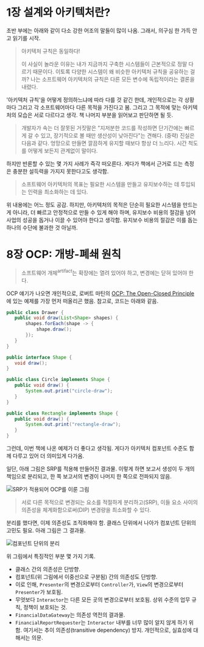 # 1장 설계와 아키텍처란?

초반 부에는 아래와 같이 다소 강한 어조의 말들이 많이 나옴. 그래서, 의구심 한 가득 안고 읽기를 시작.

> 아키텍처 규칙은 동일하다!
>
> 이 사실이 놀라운 이유는 내가 지금까지 구축한 시스템들이 근본적으로 정말 다르기 때문이다. 이토록 다양한 시스템이 왜 비슷한 아키텍처 규칙을 공유하는 걸까? 나는 소프트웨어 아키텍처의 규칙은 다른 모든 변수에 독립적이라는 결론을 내렸다.

'아키텍처 규칙'을 어떻게 정의하느냐에 따라 다를 것 같긴 한데, 개인적으로는 각 상황마다 그리고 각 소프트웨어마다 다른 목적을 가진다고 봄. 그리고 그 목적에 맞는 아키텍처의 모습은 서로 다르다고 생각. 책 나머지 부분을 읽어보고 판단하면 될 듯.

> 개발자가 속는 더 잘못된 거짓말은 "지저분한 코드를 작성하면 단기간에는 빠르게 갈 수 있고, 장기적으로 볼 때만 생산성이 낮아진다"는 견해다. (중략) 진실은 다음과 같다. 엉망으로 만들면 깔끔하게 유지할 때보다 항상 더 느리다. 시간 척도를 어떻게 보든지 관계없이 말이다.

하지만 반론할 수 있는 몇 가지 사례가 즉각 떠오른다. 게다가 책에서 근거로 드는 측정은 충분한 설득력을 가지지 못한다고도 생각함.

> 소프트웨어 아키텍처의 목표는 필요한 시스템을 만들고 유지보수하는 데 투입되는 인력을 최소화하는 데 있다.

위 내용에는 어느 정도 공감. 하지만, 아키텍처의 목적은 단순히 필요한 시스템을 만드는 게 아니라, 더 빠르고 안정적으로 만들 수 있게 해야 하며, 유지보수 비용의 절감을 넘어 사업의 성공을 돕거나 이끌 수 있어야 한다고 생각함. 유지보수 비용의 절감은 이를 돕는 하나의 수단에 불과한 것 아닐까.

# 8장 OCP: 개방-폐쇄 원칙

> 소프트웨어 개체<sup>artifact</sup>는 확장에는 열려 있어야 하고, 변경에는 닫혀 있어야 한다.

OCP 얘기가 나오면 개인적으로, 로버트 마틴의 [OCP: The Open-Closed Principle](https://drive.google.com/file/d/0BwhCYaYDn8EgN2M5MTkwM2EtNWFkZC00ZTI3LWFjZTUtNTFhZGZiYmUzODc1/view)에 있는 예제를 가장 먼저 떠올리곤 했음. 참고로, 코드는 아래와 같음.

```java
public class Drawer {
   public void draw(List<Shape> shapes) {
       shapes.forEach(shape -> {
           shape.draw();
       });
   }
}

public interface Shape {
   void draw();
}

public class Circle implements Shape {
   public void draw() {
       System.out.print("circle-draw");
   }
}

public class Rectangle implements Shape {
   public void draw() {
       System.out.print("rectangle-draw");
   }
}
````

그런데, 이번 책에 나온 예제가 더 좋다고 생각됨. 게다가 아키텍처 컴포넌트 수준도 함께 다루고 있어 더 의미있게 다가옴.

일단, 아래 그림은 SRP를 적용해 만들어진 결과물. 이렇게 하면 보고서 생성이 두 개의 책임으로 분리되고, 한 쪽 보고서의 변경이 나머지 한 쪽으로 전파되지 않음.

![SRP가 적용되어 OCP를 이룬 그림](8-ocp-srp-applied.jpg)

> 서로 다른 목적으로 변경되는 요소를 적절하게 분리하고(SRP), 이들 요소 사이의 의존성을 체계화함으로써(DIP) 변경량을 최소화할 수 있다.

분리를 했다면, 이제 의존성도 조직화해야 함. 클래스 단위에서 나아가 컴포넌트 단위의 고민도 필요. 아래 그림은 그 결과물.

![컴포넌트 단위의 분리](8-component-dependency.jpg)

위 그림에서 특징적인 부분 몇 가지 기록.

- 클래스 간의 의존성은 단방향.
- 컴포넌트(위 그림에서 이중선으로 구분됨) 간의 의존성도 단방향.
- 이로 인해, `Presenter`의 변경으로부터 `Controller`가, `View`의 변경으로부터 `Presenter`가 보호됨.
- 무엇보다 `Interactor`는 다른 모든 곳의 변경으로부터 보호됨. 상위 수준의 업무 규칙, 정책이 보호되는 것.
- `FinancialDataGateway`는 의존성 역전의 결과물.
- `FinancialReportRequester`는 `Interactor` 내부를 너무 많이 알지 않게 하기 위함. 여기서는 추이 의존성(transitive dependency) 방지. 개인적으로, 실효성에 대해서는 의문.
